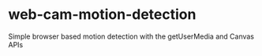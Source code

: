 web-cam-motion-detection
========================

Simple browser based motion detection with the getUserMedia and Canvas APIs

